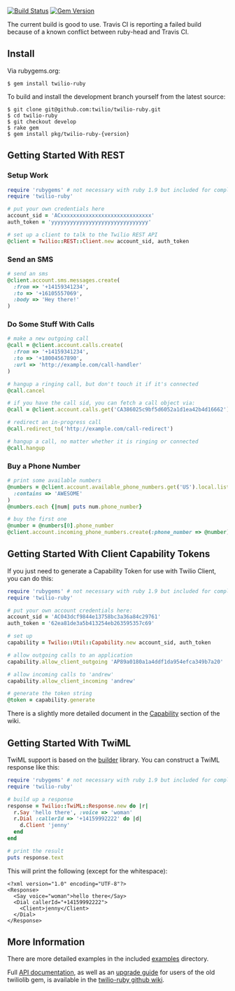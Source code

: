 [![Build Status](https://travis-ci.org/twilio/twilio-ruby.png?branch=master)](https://travis-ci.org/twilio/twilio-ruby)
[![Gem Version](https://badge.fury.io/rb/twilio-ruby.png)](http://badge.fury.io/rb/twilio-ruby)

The current build is good to use. Travis CI is reporting a failed build because of a known conflict between ruby-head and Travis CI.

## Install

Via rubygems.org:

```
$ gem install twilio-ruby
```

To build and install the development branch yourself from the latest source:

```
$ git clone git@github.com:twilio/twilio-ruby.git
$ cd twilio-ruby
$ git checkout develop
$ rake gem
$ gem install pkg/twilio-ruby-{version}
```

## Getting Started With REST

### Setup Work

``` ruby
require 'rubygems' # not necessary with ruby 1.9 but included for completeness
require 'twilio-ruby'

# put your own credentials here
account_sid = 'ACxxxxxxxxxxxxxxxxxxxxxxxxxxxxx'
auth_token = 'yyyyyyyyyyyyyyyyyyyyyyyyyyyyyyy'

# set up a client to talk to the Twilio REST API
@client = Twilio::REST::Client.new account_sid, auth_token
```

### Send an SMS

``` ruby
# send an sms
@client.account.sms.messages.create(
  :from => '+14159341234',
  :to => '+16105557069',
  :body => 'Hey there!'
)
```

### Do Some Stuff With Calls

``` ruby
# make a new outgoing call
@call = @client.account.calls.create(
  :from => '+14159341234',
  :to => '+18004567890',
  :url => 'http://example.com/call-handler'
)

# hangup a ringing call, but don't touch it if it's connected
@call.cancel

# if you have the call sid, you can fetch a call object via:
@call = @client.account.calls.get('CA386025c9bf5d6052a1d1ea42b4d16662')

# redirect an in-progress call
@call.redirect_to('http://example.com/call-redirect')

# hangup a call, no matter whether it is ringing or connected
@call.hangup
```

### Buy a Phone Number

``` ruby
# print some available numbers
@numbers = @client.account.available_phone_numbers.get('US').local.list(
  :contains => 'AWESOME'
)
@numbers.each {|num| puts num.phone_number}

# buy the first one
@number = @numbers[0].phone_number
@client.account.incoming_phone_numbers.create(:phone_number => @number)
```

## Getting Started With Client Capability Tokens

If you just need to generate a Capability Token for use with Twilio Client, you
can do this:

``` ruby
require 'rubygems' # not necessary with ruby 1.9 but included for completeness
require 'twilio-ruby'

# put your own account credentials here:
account_sid = 'AC043dcf9844e13758bc3a36a84c29761'
auth_token = '62ea81de3a5b413254eb263595357c69'

# set up
capability = Twilio::Util::Capability.new account_sid, auth_token

# allow outgoing calls to an application
capability.allow_client_outgoing 'AP89a0180a1a4ddf1da954efca349b7a20'

# allow incoming calls to 'andrew'
capability.allow_client_incoming 'andrew'

# generate the token string
@token = capability.generate
```

There is a slightly more detailed document in the [Capability][capability]
section of the wiki.

## Getting Started With TwiML

TwiML support is based on the [builder][builder] library. You can construct a
TwiML response like this:

``` ruby
require 'rubygems' # not necessary with ruby 1.9 but included for completeness
require 'twilio-ruby'

# build up a response
response = Twilio::TwiML::Response.new do |r|
  r.Say 'hello there', :voice => 'woman'
  r.Dial :callerId => '+14159992222' do |d|
    d.Client 'jenny'
  end
end

# print the result
puts response.text
```

This will print the following (except for the whitespace):

```
<?xml version="1.0" encoding="UTF-8"?>
<Response>
  <Say voice="woman">hello there</Say>
  <Dial callerId="+14159992222">
    <Client>jenny</Client>
  </Dial>
</Response>
```

## More Information

There are more detailed examples in the included [examples][examples]
directory.

Full [API documentation][documentation], as well as an [upgrade guide][upgrade]
for users of the old twiliolib gem, is available in the
[twilio-ruby github wiki][wiki].

[capability]:https://github.com/twilio/twilio-ruby/wiki/Capability
[builder]:http://builder.rubyforge.org/
[examples]:https://github.com/twilio/twilio-ruby/blob/master/examples
[documentation]:https://github.com/twilio/twilio-ruby/wiki/Documentation
[upgrade]:https://github.com/twilio/twilio-ruby/wiki/UpgradeGuide
[wiki]:https://github.com/twilio/twilio-ruby/wiki
